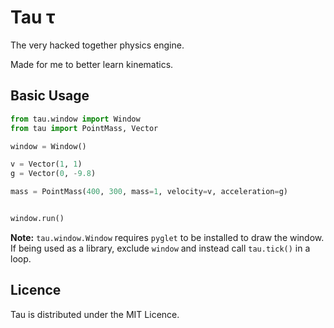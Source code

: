 # Tau τ

The very hacked together physics engine.

Made for me to better learn kinematics.

## Basic Usage
```python
from tau.window import Window
from tau import PointMass, Vector

window = Window()

v = Vector(1, 1)
g = Vector(0, -9.8)

mass = PointMass(400, 300, mass=1, velocity=v, acceleration=g)


window.run()
```

**Note:** `tau.window.Window` requires `pyglet` to be installed to draw the window. If being used as a library, exclude `window` and instead call `tau.tick()` in a loop.   

## Licence
Tau is distributed under the MIT Licence.
